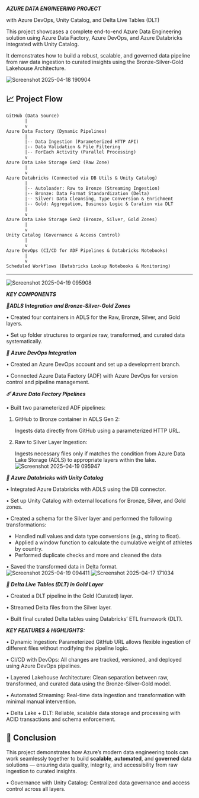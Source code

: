 ***AZURE DATA ENGINEERING PROJECT***

with Azure DevOps, Unity Catalog, and Delta Live Tables (DLT)

This project showcases a complete end-to-end Azure Data Engineering solution using Azure Data Factory, Azure DevOps, and Azure Databricks integrated with Unity Catalog. 

It demonstrates how to build a robust, scalable, and governed data pipeline from raw data ingestion to curated insights using the Bronze-Silver-Gold Lakehouse Architecture.

![Screenshot 2025-04-18 190904](https://github.com/user-attachments/assets/5fcbec3f-a29a-4731-8a06-86e241fb60dd)


## 📈 Project Flow

```
GitHub (Data Source)
       |
       v
Azure Data Factory (Dynamic Pipelines)
       |     
       |-- Data Ingestion (Parameterized HTTP API)
       |-- Data Validation & File Filtering
       |-- ForEach Activity (Parallel Processing)
       v
Azure Data Lake Storage Gen2 (Raw Zone)
       |
       v
Azure Databricks (Connected via DB Utils & Unity Catalog)
       |
       |-- Autoloader: Raw to Bronze (Streaming Ingestion)
       |-- Bronze: Data Format Standardization (Delta)
       |-- Silver: Data Cleansing, Type Conversion & Enrichment
       |-- Gold: Aggregation, Business Logic & Curation via DLT
       |
       v
Azure Data Lake Storage Gen2 (Bronze, Silver, Gold Zones)
       |
       v
Unity Catalog (Governance & Access Control)
       |
       v
Azure DevOps (CI/CD for ADF Pipelines & Databricks Notebooks)
       |
       v
Scheduled Workflows (Databricks Lookup Notebooks & Monitoring)
```

---
![Screenshot 2025-04-19 095908](https://github.com/user-attachments/assets/48daf2a9-5af2-47af-8a07-20c4811418c7)

***KEY COMPONENTS***

***🎺ADLS Integration and Bronze-Silver-Gold Zones***

• Created four containers in ADLS for the Raw, Bronze, Silver, and Gold layers.

• Set up folder structures to organize raw, transformed, and curated data systematically.
	
***🎲 Azure DevOps Integration***

• Created an Azure DevOps account and set up a development branch.

• Connected Azure Data Factory (ADF) with Azure DevOps for version control and pipeline management.
	
***☄️ Azure Data Factory Pipelines***

• Built two parameterized ADF pipelines:

  1) GitHub to Bronze container in ADLS Gen 2:

     Ingests data directly from GitHub using a parameterized HTTP URL.
  
  2) Raw to Silver Layer Ingestion: 

     Ingests necessary files only if matches the condition from Azure Data Lake Storage (ADLS) to appropriate layers within the lake.
     ![Screenshot 2025-04-19 095947](https://github.com/user-attachments/assets/f73e0788-7fb5-4e49-afec-c8d71153106d)


***🎷 Azure Databricks with Unity Catalog***
 
• Integrated Azure Databricks with ADLS using the DB connector.

• Set up Unity Catalog with external locations for Bronze, Silver, and Gold zones.

• Created a schema for the Silver layer and performed the following transformations:

  - Handled null values and data type conversions (e.g., string to float). 
  - Applied a window function to calculate the cumulative weight of athletes by country. 
  - Performed duplicate checks and more and cleaned the data

• Saved the transformed data in Delta format.
![Screenshot 2025-04-19 094411](https://github.com/user-attachments/assets/78198d7c-fa8c-49fa-bfa6-2b1a903c037b)
![Screenshot 2025-04-17 171034](https://github.com/user-attachments/assets/c75180b6-4579-40c3-89da-ba1bca59ce25)


***🥁 Delta Live Tables (DLT) in Gold Layer*** 
 
• Created a DLT pipeline in the Gold (Curated) layer.

• Streamed Delta files from the Silver layer.

• Built final curated Delta tables using Databricks’ ETL framework (DLT).

***KEY FEATURES & HIGHLIGHTS:***

• Dynamic Ingestion: Parameterized GitHub URL allows flexible ingestion of different files without modifying the pipeline logic.

• CI/CD with DevOps: All changes are tracked, versioned, and deployed using Azure DevOps pipelines.

• Layered Lakehouse Architecture: Clean separation between raw, transformed, and curated data using the Bronze-Silver-Gold model.

• Automated Streaming: Real-time data ingestion and transformation with minimal manual intervention.

• Delta Lake + DLT: Reliable, scalable data storage and processing with ACID transactions and schema enforcement.

## 🎯 Conclusion

This project demonstrates how Azure’s modern data engineering tools can work seamlessly together to build **scalable**, **automated**, and **governed** data solutions — ensuring data quality, integrity, and accessibility from raw ingestion to curated insights.

• Governance with Unity Catalog: Centralized data governance and access control across all layers.

